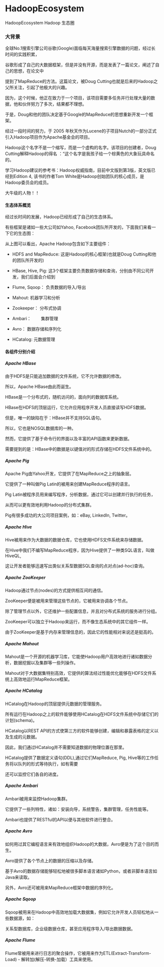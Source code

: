 # HadoopEcosystem
HadoopEcosystem Hadoop 生态圈
### 大背景

全球No.1搜索引擎公司谷歌(Google)面临每天海量搜索引擎数据的问题，经过长时间的实践积累，

谷歌形成了自己的大数据框架，但是并没有开源，而是发表了一篇论文，阐述了自己的思想，在论文中

提到了MapReduce的方法。这篇论文，被Doug Cutting也就是后来的Hadoop之父所关注，引起了他极大的兴趣。

因为，这个时候，他正在致力于一个项目，该项目需要多任务并行处理大量的数据，他和伙伴努力了多次，结果都不理想。

于是，Doug和他的团队决定基于Google的MapReduce的思想重新开发一个框架。

经过一段时间的努力，于 2005 年秋天作为Lucene的子项目Nutch的一部分正式引入Hadoop项目作为Apache基金会的项目。

Hadoop这个名字不是一个缩写，而是一个虚构的名字。该项目的创建者，Doug Cutting解释Hadoop的得名 ：“这个名字是我孩子给一个棕黄色的大象玩具命名的。

学习Hadoop建议的参考书：Hadoop权威指南，目前中文版到第3版，英文版已经到Edition 4, 该书的作者Tom White是Hadoop创始团队的核心成员，是Hadoop委员会的成员。

大牛级的人物！！

 

#### 生态体系概览

经过长时间的发展，Hadoop已经形成了自己的生态体系。

有些框架是诸如一些大公司如Yahoo, Facebook团队所开发的，下面我们来看一下它的生态图：



 从上图可以看出，Apache Hadoop包含如下主要组件：

* HDFS and MapReduce: 这是Hadoop的核心框架(也就是Doug Cutting和他的团队所开发的)

* HBase, Hive, Pig:          这3个框架主要负责数据存储和查询，分别由不同公司开发，我们后面会介绍到

* Flume, Sqoop：              负责数据的导入/导出

* Mahout:                          机器学习和分析

* Zookeeper：                   分布式协调

* Ambari：　　                   集群管理

* Avro：                             数据存储和序列化

* HCatalog:                        元数据管理

 

#### 各组件分别介绍

##### Apache HBase

由于HDFS是只能追加数据的文件系统，它不允许数据的修改。

所以，Apache HBase由此而诞生。

HBase是一个分布式的，随机访问的，面向列的数据库系统。

HBase在HDFS的顶层运行，它允许应用程序开发人员直接读写HDFS数据。

但是，唯一的缺陷在于：HBase并不支持SQL语句。

所以，它也是NOSQL数据库的一种。

然而，它提供了基于命令行的界面以及丰富的API函数来更新数据。

需要提到的是：HBase中的数据是以键值对的形式存储在HDFS文件系统中的。

 

##### Apache Pig

Apache Pig由Yahoo开发，它提供了在MapReduce之上的抽象层。

它提供了一种叫做Pig Latin的被用来创建MapReduce程序的语言。

Pig Latin被程序员用来编写程序，分析数据，通过它可以创建并行执行的任务，

从而可以更有效地利用Hadoop的分布式集群。

Pig有很多成功的大公司项目案例，如：eBay, LinkedIn, Twitter。

 

##### Apache Hive

Hive被用来作为大数据的数据仓库，它也使用HDFS文件系统来存储数据。

在Hive中我们不编写MapReduce程序，因为Hive提供了一种类SQL语言，叫做HiveQL,

这让开发者能够迅速写出类似关系型数据SQL查询的点对点(ad-hoc)查询。

 

##### Apache ZooKeeper 

Hadoop通过节点(nodes)的方式提供相互间的通信。

ZooKeeper便是被用来管理这些节点的，它被用来协调各个节点。

除了管理节点以外，它还维护一些配置信息，并且对分布式系统的服务进行分组。

ZooKeeper可以独立于Hadoop来运行，而不像生态系统中的其它组件一样。

由于ZooKeeper是基于内存来管理信息的，因此它的性能相对来说还是挺高的。

 

##### Apache Mahout

Mahout是一个开源的机器学习库，它能使Hadoop用户高效地进行诸如数据分析，数据挖掘以及集群等一些列操作。

Mahout对于大数据集特别高效，它提供的算法经过性能优化能够在HDFS文件系统上高效地运行MapReduce框架。

 

##### Apache HCatalog

HCatalog在Hadoop的顶层提供元数据的管理服务。

所有运行在Hadoop之上的软件能够使用HCatalog在HDFS文件系统中存储它们的计划(schema)。

HCatalog以REST API的方式使第三方的软件能够创建，编辑和暴露表格的定义以及生成的元数据。

因此，我们通过HCatalog并不需要知道数据的物理位置在那里。

HCatalog提供了数据定义语句(DDL),通过它们MapReduce, Pig, Hive等的工作任务将以队列的形式等待执行，如有需要

还可以监控它们各自的进度。

 

##### Apache Ambari

Ambari被用来监控Hadoop集群。

它提供了一些列特性，诸如：安装向导，系统警告，集群管理，任务性能等。

Ambari也提供了RESTful的API以便与其他软件进行整合。

 

##### Apache Avro

如何用过其它编程语言来有效地组织Hadoop的大数据，Avro便是为了这个目的而生。

Avro提供了各个节点上的数据的压缩以及存储。

基于Avro的数据存储能够轻松地被很多脚本语言诸如Python，或者非脚本语言如Java来读取。

另外，Avro还可被用来MapReduce框架中数据的序列化。

 

##### Apache Sqoop

Sqoop被用来在Hadoop中高效地加载大数据集，例如它允许开发人员轻松地从一些数据源，如：

关系型数据库，企业级数据仓库，甚至应用程序导入/导出数据数据。

 
##### Apache Flume

Flume常被用来进行日志的聚合操作，它被用来作为ETL(Extract-Transform-Load) - 解转加(解压-转换-加载）工具来使用。

